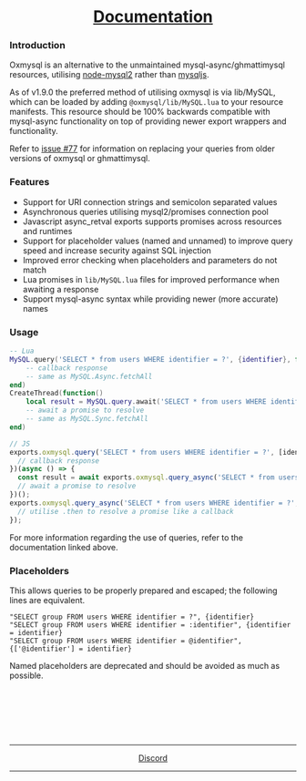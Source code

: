 <h1 align='center'><a href='https://overextended.github.io/docs/oxmysql/'>Documentation</a></h2>

### Introduction

Oxmysql is an alternative to the unmaintained mysql-async/ghmattimysql resources, utilising [node-mysql2](https://github.com/sidorares/node-mysql2) rather than [mysqljs](https://github.com/mysqljs/mysql).

As of v1.9.0 the preferred method of utilising oxmysql is via lib/MySQL, which can be loaded by adding `@oxmysql/lib/MySQL.lua` to your resource manifests. This resource should be 100% backwards compatible with mysql-async functionality on top of providing newer export wrappers and functionality.

Refer to [issue #77](https://github.com/overextended/oxmysql/issues/77) for information on replacing your queries from older versions of oxmysql or ghmattimysql.

### Features

- Support for URI connection strings and semicolon separated values
- Asynchronous queries utilising mysql2/promises connection pool
- Javascript async_retval exports supports promises across resources and runtimes
- Support for placeholder values (named and unnamed) to improve query speed and increase security against SQL injection
- Improved error checking when placeholders and parameters do not match
- Lua promises in `lib/MySQL.lua` files for improved performance when awaiting a response
- Support mysql-async syntax while providing newer (more accurate) names

### Usage

```lua
-- Lua
MySQL.query('SELECT * from users WHERE identifier = ?', {identifier}, function(result)
    -- callback response
    -- same as MySQL.Async.fetchAll
end)
CreateThread(function()
    local result = MySQL.query.await('SELECT * from users WHERE identifier = ?', {identifier})
    -- await a promise to resolve
    -- same as MySQL.Sync.fetchAll
end)
```

```js
// JS
exports.oxmysql.query('SELECT * from users WHERE identifier = ?', [identifier], (result) => {
  // callback response
})(async () => {
  const result = await exports.oxmysql.query_async('SELECT * from users WHERE identifier = ?', [identifier]);
  // await a promise to resolve
})();
exports.oxmysql.query_async('SELECT * from users WHERE identifier = ?', [identifier]).then((result) => {
  // utilise .then to resolve a promise like a callback
});
```

For more information regarding the use of queries, refer to the documentation linked above.

### Placeholders

This allows queries to be properly prepared and escaped; the following lines are equivalent.

```
"SELECT group FROM users WHERE identifier = ?", {identifier}
"SELECT group FROM users WHERE identifier = :identifier", {identifier = identifier}
"SELECT group FROM users WHERE identifier = @identifier", {['@identifier'] = identifier}
```

Named placeholders are deprecated and should be avoided as much as possible.

<br><br><br><br><br>

<hr>
<p align='center'><a href='https://discord.gg/overextended'>Discord</a></p>
<hr>
